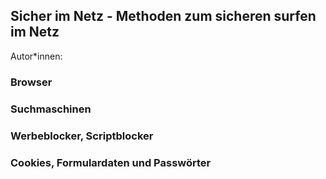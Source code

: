 ## Sicher im Netz - Methoden zum sicheren surfen im Netz

Autor*innen: 

### Browser

### Suchmaschinen

### Werbeblocker, Scriptblocker

### Cookies, Formulardaten und Passwörter

